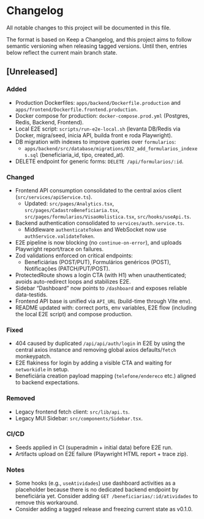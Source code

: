 # Changelog

All notable changes to this project will be documented in this file.

The format is based on Keep a Changelog, and this project aims to follow semantic versioning when releasing tagged versions. Until then, entries below reflect the current main branch state.

## [Unreleased]

### Added
- Production Dockerfiles: `apps/backend/Dockerfile.production` and `apps/frontend/Dockerfile.frontend.production`.
- Docker compose for production: `docker-compose.prod.yml` (Postgres, Redis, Backend, Frontend).
- Local E2E script: `scripts/run-e2e-local.sh` (levanta DB/Redis via Docker, migra/seed, inicia API, builda front e roda Playwright).
- DB migration with indexes to improve queries over `formularios`:
  - `apps/backend/src/database/migrations/032_add_formularios_indexes.sql` (beneficiaria_id, tipo, created_at).
- DELETE endpoint for generic forms: `DELETE /api/formularios/:id`.

### Changed
- Frontend API consumption consolidated to the central axios client (`src/services/apiService.ts`).
  - Updated: `src/pages/Analytics.tsx`, `src/pages/CadastroBeneficiaria.tsx`, `src/pages/formularios/VisaoHolistica.tsx`, `src/hooks/useApi.ts`.
- Backend authentication consolidated to `services/auth.service.ts`.
  - Middleware `authenticateToken` and WebSocket now use `authService.validateToken`.
- E2E pipeline is now blocking (no `continue-on-error`), and uploads Playwright report/trace on failures.
- Zod validations enforced on critical endpoints:
  - Beneficiárias (POST/PUT), Formulários genéricos (POST), Notificações (PATCH/PUT/POST).
- ProtectedRoute shows a login CTA (with H1) when unauthenticated; avoids auto-redirect loops and stabilizes E2E.
- Sidebar “Dashboard” now points to `/dashboard` and exposes reliable data-testids.
- Frontend API base is unified via `API_URL` (build-time through Vite env).
- README updated with: correct ports, env variables, E2E flow (including the local E2E script) and compose production.

### Fixed
- 404 caused by duplicated `/api/api/auth/login` in E2E by using the central axios instance and removing global axios defaults/`fetch` monkeypatch.
- E2E flakiness for login by adding a visible CTA and waiting for `networkidle` in setup.
- Beneficiária creation payload mapping (`telefone/endereco` etc.) aligned to backend expectations.

### Removed
- Legacy frontend fetch client: `src/lib/api.ts`.
- Legacy MUI Sidebar: `src/components/Sidebar.tsx`.

### CI/CD
- Seeds applied in CI (superadmin + initial data) before E2E run.
- Artifacts upload on E2E failure (Playwright HTML report + trace zip).

### Notes
- Some hooks (e.g., `useAtividades`) use dashboard activities as a placeholder because there is no dedicated backend endpoint by beneficiária yet. Consider adding `GET /beneficiarias/:id/atividades` to remove this workaround.
- Consider adding a tagged release and freezing current state as v0.1.0.

